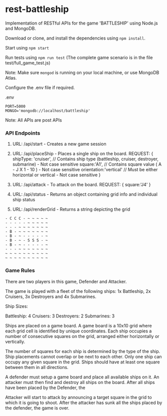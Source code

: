 # rest-battleship

Implementation of RESTful APIs for the game 'BATTLESHIP' using Node.js and MongoDB.

Download or clone, and install the dependencies using `npm install`.

Start using `npm start`

Run tests using `npm run test`
(The complete game scenario is in the file test/full_game_test.js)

Note: Make sure `mongod` is running on your local machine, or use MongoDB Atlas.

Configure the .env file if required.

.env
```
PORT=5000
MONGO='mongodb://localhost/battleship'
```

Note: All APIs are post APIs

### API Endpoints

1. URL: /api/start  - Creates a new game session

2. URL: /api/placeShip - Places a single ship on the board. 
    REQUEST: {
      shipType: 'cruiser', // Contains ship type (battleship, cruiser, destroyer, submarine) - Not case sensitive
      square:'A1', // Contains square value ( A - J X 1 - 10 ) - Not case sensitive
      orientation:'vertical' // Must be either horizontal or vertical - Not case sensitive
    }
    
3. URL: /api/attack - To attack on the board. 
    REQUEST: {
      square:'J4'
    }

4. URL: /api/status - Returns an object containing grid info and individual ship status

5. URL: /api/renderGrid - Returns a string depicting the grid 
```
- C C C - ~ ~ ~ ~ ~
- - - - - ~ ~ ~ ~ ~
- - - ~ ~ ~ ~ ~ ~ ~
- B - ~ ~ ~ ~ ~ ~ ~
- B - ~ - - - - - ~
- B - ~ - S S S - ~
- B - ~ - - - - - ~
- - - ~ ~ ~ ~ ~ ~ ~
~ ~ ~ ~ ~ ~ ~ ~ ~ ~
~ ~ ~ ~ ~ ~ ~ ~ ~ ~
```

### Game Rules

There are two players in this game, Defender and Attacker.

The game is played with a fleet of the following ships: 1x Battleship, 2x Cruisers, 3x Destroyers
and 4x Submarines.

Ship Sizes:

Battleship: 4
Cruisers: 3
Destroyers: 2
Submarines: 3

Ships are placed on a game board. A game board is a 10x10 grid where each grid cell is
identified by unique coordinates. Each ship occupies a number of consecutive squares on the
grid, arranged either horizontally or vertically.

The number of squares for each ship is determined by the type of the ship. Ship placements
cannot overlap or be next to each other. Only one ship can occupy any given square in the grid.
Ships should have at least one square between them in all directions.

A defender must setup a game board and place all available ships on it. An attacker must then
find and destroy all ships on the board. After all ships have been placed by the Defender, the

Attacker will start to attack by announcing a target square in the grid to which it is going to
shoot. After the attacker has sunk all the ships placed by the defender, the game is over.
    



